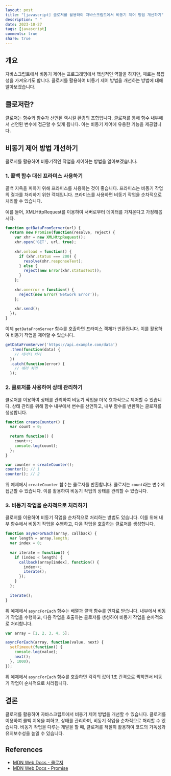 ```yaml
---
layout: post
title: "[javascript] 클로저를 활용하여 자바스크립트에서 비동기 제어 방법 개선하기"
description: " "
date: 2023-10-27
tags: [javascript]
comments: true
share: true
---
```


## 개요
자바스크립트에서 비동기 제어는 프로그래밍에서 핵심적인 역할을 하지만, 때로는 복잡성을 가져오기도 합니다. 클로저를 활용하여 비동기 제어 방법을 개선하는 방법에 대해 알아보겠습니다.

## 클로저란?
클로저는 함수와 함수가 선언된 렉시컬 환경의 조합입니다. 클로저를 통해 함수 내부에서 선언된 변수에 접근할 수 있게 됩니다. 이는 비동기 제어에 유용한 기능을 제공합니다.

## 비동기 제어 방법 개선하기
클로저를 활용하여 비동기적인 작업을 제어하는 방법을 알아보겠습니다.

### 1. 콜백 함수 대신 프라미스 사용하기
콜백 지옥을 피하기 위해 프라미스를 사용하는 것이 좋습니다. 프라미스는 비동기 작업의 결과를 처리하기 위한 객체입니다. 프라미스를 사용하면 비동기 작업을 순차적으로 처리할 수 있습니다.

예를 들어, XMLHttpRequest를 이용하여 서버로부터 데이터를 가져온다고 가정해봅시다.

```javascript
function getDataFromServer(url) {
  return new Promise(function(resolve, reject) {
    var xhr = new XMLHttpRequest();
    xhr.open('GET', url, true);
    
    xhr.onload = function() {
      if (xhr.status === 200) {
        resolve(xhr.responseText);
      } else {
        reject(new Error(xhr.statusText));
      }
    };
    
    xhr.onerror = function() {
      reject(new Error('Network Error'));
    };
    
    xhr.send();
  });
}
```

이제 `getDataFromServer` 함수를 호출하면 프라미스 객체가 반환됩니다. 이를 활용하여 비동기 작업을 제어할 수 있습니다.

```javascript
getDataFromServer('https://api.example.com/data')
  .then(function(data) {
    // 데이터 처리
  })
  .catch(function(error) {
    // 에러 처리
  });
```

### 2. 클로저를 사용하여 상태 관리하기
클로저를 이용하여 상태를 관리하여 비동기 작업을 더욱 효과적으로 제어할 수 있습니다. 상태 관리를 위해 함수 내부에서 변수를 선언하고, 내부 함수를 반환하는 클로저를 생성합니다.

```javascript
function createCounter() {
  var count = 0;
  
  return function() {
    count++;
    console.log(count);
  };
}

var counter = createCounter();
counter(); // 1
counter(); // 2
```

위 예제에서 `createCounter` 함수는 클로저를 반환합니다. 클로저는 `count`라는 변수에 접근할 수 있습니다. 이를 활용하여 비동기 작업의 상태를 관리할 수 있습니다.

### 3. 비동기 작업을 순차적으로 처리하기
클로저를 이용하여 비동기 작업을 순차적으로 처리하는 방법도 있습니다. 이를 위해 내부 함수에서 비동기 작업을 수행하고, 다음 작업을 호출하는 클로저를 생성합니다.

```javascript
function asyncForEach(array, callback) {
  var length = array.length;
  var index = 0;
  
  var iterate = function() {
    if (index < length) {
      callback(array[index], function() {
        index++;
        iterate();
      });
    }
  };
  
  iterate();
}
```

위 예제에서 `asyncForEach` 함수는 배열과 콜백 함수를 인자로 받습니다. 내부에서 비동기 작업을 수행하고, 다음 작업을 호출하는 클로저를 생성하여 비동기 작업을 순차적으로 처리합니다.

```javascript
var array = [1, 2, 3, 4, 5];

asyncForEach(array, function(value, next) {
  setTimeout(function() {
    console.log(value);
    next();
  }, 1000);
});
```

위 예제에서 `asyncForEach` 함수를 호출하면 각각의 값이 1초 간격으로 찍히면서 비동기 작업이 순차적으로 처리됩니다.

## 결론
클로저를 활용하여 자바스크립트에서 비동기 제어 방법을 개선할 수 있습니다. 클로저를 이용하여 콜백 지옥을 피하고, 상태를 관리하며, 비동기 작업을 순차적으로 처리할 수 있습니다. 비동기 작업을 다루는 개발을 할 때, 클로저를 적절히 활용하여 코드의 가독성과 유지보수성을 높일 수 있습니다.

## References
- [MDN Web Docs - 클로저](https://developer.mozilla.org/ko/docs/Web/JavaScript/Closures)
- [MDN Web Docs - Promise](https://developer.mozilla.org/ko/docs/Web/JavaScript/Reference/Global_Objects/Promise)